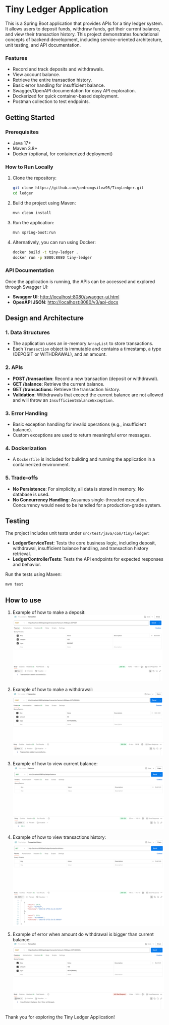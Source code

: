 # Tiny Ledger Application

This is a Spring Boot application that provides APIs for a tiny ledger system. It allows users to deposit funds, withdraw funds, get their current balance, and view their transaction history. 
This project demonstrates foundational concepts of backend development, including service-oriented architecture, unit testing, and API documentation.

### Features

- Record and track deposits and withdrawals.
- View account balance.
- Retrieve the entire transaction history.
- Basic error handling for insufficient balance.
- Swagger/OpenAPI documentation for easy API exploration.
- Dockerized for quick container-based deployment.
- Postman collection to test endpoints.

## Getting Started

### Prerequisites

- Java 17+
- Maven 3.8+
- Docker (optional, for containerized deployment)

### How to Run Locally

1. Clone the repository:

   ```bash
   git clone https://github.com/pedromgsilva95/TinyLedger.git
   cd ledger
   ```

2. Build the project using Maven:

   ```bash
   mvn clean install
   ```

3. Run the application:

   ```bash
   mvn spring-boot:run
   ```

4. Alternatively, you can run using Docker:

   ```bash
   docker build -t tiny-ledger .
   docker run -p 8080:8080 tiny-ledger
   ```

### API Documentation

Once the application is running, the APIs can be accessed and explored through Swagger UI:

- **Swagger UI**: [http://localhost:8080/swagger-ui.html](http://localhost:8080/swagger-ui.html)
- **OpenAPI JSON**: [http://localhost:8080/v3/api-docs](http://localhost:8080/v3/api-docs)


## Design and Architecture

### 1. Data Structures

- The application uses an in-memory `ArrayList` to store transactions.
- Each `Transaction` object is immutable and contains a timestamp, a type (DEPOSIT or WITHDRAWAL), and an amount.

### 2. APIs

- **POST /transaction**: Record a new transaction (deposit or withdrawal).
- **GET /balance**: Retrieve the current balance.
- **GET /transactions**: Retrieve the transaction history.
- **Validation**: Withdrawals that exceed the current balance are not allowed and will throw an `InsufficientBalanceException`.

### 3. Error Handling

- Basic exception handling for invalid operations (e.g., insufficient balance).
- Custom exceptions are used to return meaningful error messages.

### 4. Dockerization

- A `Dockerfile` is included for building and running the application in a containerized environment.

### 5. Trade-offs

- **No Persistence**: For simplicity, all data is stored in memory. No database is used.
- **No Concurrency Handling**: Assumes single-threaded execution. Concurrency would need to be handled for a production-grade system.

## Testing

The project includes unit tests under `src/test/java/com/tiny/ledger`:

- **LedgerServiceTest**: Tests the core business logic, including deposit, withdrawal, insufficient balance handling, and transaction history retrieval.
- **LedgerControllerTests**: Tests the API endpoints for expected responses and behavior.

Run the tests using Maven:

```bash
mvn test
```

## How to use

1. Example of how to make a deposit:
![img_1.png](img_1.png)

2. Example of how to make a withdrawal:
![img_2.png](img_2.png)

3. Example of how to view current balance:
![img_3.png](img_3.png)

4. Example of how to view transactions history:
![img_4.png](img_4.png)

5. Example of error when amount do withdrawal is bigger than current balance:
![img.png](img.png)


Thank you for exploring the Tiny Ledger Application!
